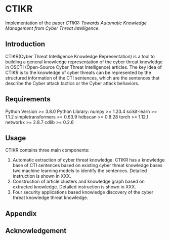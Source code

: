 # CTIKR

Implementation of the paper *CTIKR: Towards Automatic Knowledge Management from Cyber Threat Intelligence*.

## Introduction
CTIKR(Cyber Threat Intelligence Knowledge Representation) is a tool to building a general knowledge representation of the cyber threat knowledge in OSCTI (Open-Source Cyber
Threat Intelligence) articles. The key idea of CTIKR is to the knowledge of cyber threats can be represented by the structured information of the CTI sentences, which are the sentences that describe the Cyber attack tactics or the Cyber attack behaviors.

## Requirements
Python Version >= 3.8.0
Python Library:
numpy >= 1.23.4
scikit-learn >= 1.1.2
simpletransformers >= 0.63.9
hdbscan >= 0.8.28
torch >= 1.12.1
networkx >= 2.8.7
cdlib >= 0.2.6

## Usage
CTIKR contains three main components: 
1. Automatic extraction of cyber threat knowledge. CTIKR has a knowledge base of CTI sentences based on existing cyber threat knowledge bases two machine learning models to identify the sentences. Detailed instruction is shown in XXX. 
2. Construction of article clusters and knowledge graph based on extracted knowledge. Detailed instruction is shown in XXX.
3. Four security applications based knowledge discovery of the cyber threat knowledge threat knowledge.

## Appendix

## Acknowledgement


